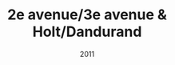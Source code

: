 ---
title: 2e avenue/3e avenue & Holt/Dandurand
date: '2011'
type: ruelle_verte
district: rosemont
fill: [{"lat":45.547486,"lng":-73.581769},{"lat":45.548057,"lng":-73.581442},{"lat":45.547347,"lng":-73.579066},{"lat":45.546783,"lng":-73.579377}]
image: ./11231161_899802133430373_957167833235614867_o.jpg
credit: Arrondissement de Rosemont - La Petite-Patrie
creditlink: https://www.facebook.com/arrondissementRPP
---